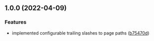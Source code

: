 ## 1.0.0 (2022-04-09)


### Features

* implemented configurable trailing slashes to page paths ([b75470d](https://github.com/goldenpathtechnologies/gatsby-awesome-pagination/commit/b75470dc1bd1c226db548dae8a9cf79d127a10ec))
